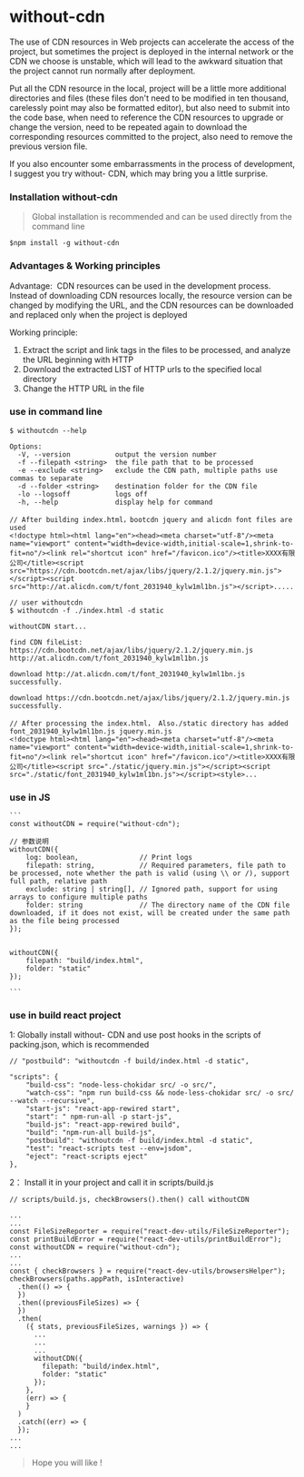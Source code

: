 # without-cdn

The use of CDN resources in Web projects can accelerate the access of the project, but sometimes the project is deployed in the internal network or the CDN we choose is unstable, which will lead to the awkward situation that the project cannot run normally after deployment.

Put all the CDN resource in the local, project will be a little more additional directories and files (these files don't need to be modified in ten thousand, carelessly point may also be formatted editor), but also need to submit into the code base, when need to reference the CDN resources to upgrade or change the version, need to be repeated again to download the corresponding resources committed to the project, also need to remove the previous version file.

If you also encounter some embarrassments in the process of development, I suggest you try without- CDN, which may bring you a little surprise.

### Installation without-cdn

> Global installation is recommended and can be used directly from the command line

```
$npm install -g without-cdn
```

### Advantages & Working principles

Advantage:
​ CDN resources can be used in the development process. Instead of downloading CDN resources locally, the resource version can be changed by modifying the URL, and the CDN resources can be downloaded and replaced only when the project is deployed

Working principle:

1. Extract the script and link tags in the files to be processed, and analyze the URL beginning with HTTP
1. Download the extracted LIST of HTTP urls to the specified local directory
1. Change the HTTP URL in the file

### use in command line

```
$ withoutcdn --help

Options:
  -V, --version           output the version number
  -f --filepath <string>  the file path that to be processed
  -e --exclude <string>   exclude the CDN path, multiple paths use commas to separate
  -d --folder <string>    destination folder for the CDN file
  -lo --logsoff           logs off
  -h, --help              display help for command

// After building index.html，bootcdn jquery and alicdn font files are used
<!doctype html><html lang="en"><head><meta charset="utf-8"/><meta name="viewport" content="width=device-width,initial-scale=1,shrink-to-fit=no"/><link rel="shortcut icon" href="/favicon.ico"/><title>XXXX有限公司</title><script src="https://cdn.bootcdn.net/ajax/libs/jquery/2.1.2/jquery.min.js"></script><script src="http://at.alicdn.com/t/font_2031940_kylw1ml1bn.js"></script>.....

// user withoutcdn
$ withoutcdn -f ./index.html -d static

withoutCDN start...

find CDN fileList:
https://cdn.bootcdn.net/ajax/libs/jquery/2.1.2/jquery.min.js
http://at.alicdn.com/t/font_2031940_kylw1ml1bn.js

download http://at.alicdn.com/t/font_2031940_kylw1ml1bn.js successfully.

download https://cdn.bootcdn.net/ajax/libs/jquery/2.1.2/jquery.min.js successfully.

// After processing the index.html， Also./static directory has added font_2031940_kylw1ml1bn.js jquery.min.js
<!doctype html><html lang="en"><head><meta charset="utf-8"/><meta name="viewport" content="width=device-width,initial-scale=1,shrink-to-fit=no"/><link rel="shortcut icon" href="/favicon.ico"/><title>XXXX有限公司</title><script src="./static/jquery.min.js"></script><script src="./static/font_2031940_kylw1ml1bn.js"></script><style>...
```

### use in JS

````
​```
const withoutCDN = require("without-cdn");

// 参数说明
withoutCDN({
    log: boolean,               // Print logs
    filepath: string,           // Required parameters, file path to be processed, note whether the path is valid (using \\ or /), support full path, relative path
    exclude: string | string[], // Ignored path, support for using arrays to configure multiple paths
    folder: string              // The directory name of the CDN file downloaded, if it does not exist, will be created under the same path as the file being processed
});


withoutCDN({
    filepath: "build/index.html",
    folder: "static"
});

​```
````

### use in build react project

1: Globally install without- CDN and use post hooks in the scripts of packing.json, which is recommended

```
// "postbuild": "withoutcdn -f build/index.html -d static",

"scripts": {
    "build-css": "node-less-chokidar src/ -o src/",
    "watch-css": "npm run build-css && node-less-chokidar src/ -o src/ --watch --recursive",
    "start-js": "react-app-rewired start",
    "start": " npm-run-all -p start-js",
    "build-js": "react-app-rewired build",
    "build": "npm-run-all build-js",
    "postbuild": "withoutcdn -f build/index.html -d static",
    "test": "react-scripts test --env=jsdom",
    "eject": "react-scripts eject"
},
```

2： Install it in your project and call it in scripts/build.js

```
// scripts/build.js, checkBrowsers().then() call withoutCDN

...
...
const FileSizeReporter = require("react-dev-utils/FileSizeReporter");
const printBuildError = require("react-dev-utils/printBuildError");
const withoutCDN = require("without-cdn");
...
...
const { checkBrowsers } = require("react-dev-utils/browsersHelper");
checkBrowsers(paths.appPath, isInteractive)
  .then(() => {
  })
  .then((previousFileSizes) => {
  })
  .then(
    ({ stats, previousFileSizes, warnings }) => {
      ...
      ...
      ...
      withoutCDN({
        filepath: "build/index.html",
        folder: "static"
      });
    },
    (err) => {
    }
  )
  .catch((err) => {
  });
...
...
```

> Hope you will like !
